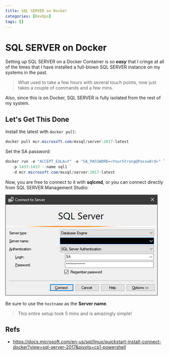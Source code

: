 ```yaml
---
title: SQL SERVER on Docker
categories: [DevOps]
tags: []
---
```


# SQL SERVER on Docker

Setting up SQL SERVER on a Docker Container is so ***easy*** that I cringe at all of the times that I have installed a full-blown SQL SERVER instance on my systems in the past.  

> What used to take a few hours with several touch points, now just takes a couple of commands and a few mins.

Also, since this is on Docker, SQL SERVER is fully isolated from the rest of my system.

## Let's Get This Done

Install the latest with `docker pull`:

```powershell
docker pull mcr.microsoft.com/mssql/server:2017-latest
```

Set the SA password:

```powershell
docker run -e "ACCEPT_EULA=Y" -e "SA_PASSWORD=<YourStrong@Passw0rd>" `
   -p 1433:1433 --name sql1 `
   -d mcr.microsoft.com/mssql/server:2017-latest
```

Now, you are free to connect to it with **sqlcmd**, or you can connect directly from SQL SERVER Management Studio:

![docker-sql-login](\assets\img\docker-sql-login.png)

Be sure to use the `hostname` as the **Server name**.

> This entire setup took 5 mins and is amazingly simple!

## Refs

- https://docs.microsoft.com/en-us/sql/linux/quickstart-install-connect-docker?view=sql-server-2017&pivots=cs1-powershell